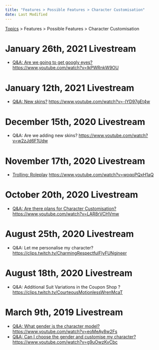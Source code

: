 ```yaml
---
title: "Features > Possible Features > Character Customisation"
date: Last Modified
---
```

[Topics](../../../topics.md) > Features > Possible Features > Character Customisation

# January 26th, 2021 Livestream
* [Q&A: Are we going to get googly eyes?](../../../transcriptions/yt-lkPWRnkW9OU.md) https://www.youtube.com/watch?v=lkPWRnkW9OU

# January 12th, 2021 Livestream
* [Q&A: New skins?](../../../transcriptions/yt--IYD97gEt4w.md) https://www.youtube.com/watch?v=-IYD97gEt4w

# December 15th, 2020 Livestream
* Q&A: Are we adding new skins? https://www.youtube.com/watch?v=w2zJd6F1Udw

# November 17th, 2020 Livestream
* [Trolling: Roleplay](../../../transcriptions/yt-woqoPQxH1aQ.md) https://www.youtube.com/watch?v=woqoPQxH1aQ

# October 20th, 2020 Livestream
* [Q&A: Are there plans for Character Customisation?](../../../transcriptions/yt-LAR8rVCHVmw.md) https://www.youtube.com/watch?v=LAR8rVCHVmw

# August 25th, 2020 Livestream
* Q&A: Let me personalise my character? https://clips.twitch.tv/CharmingRespectfulFlyFUNgineer

# August 18th, 2020 Livestream
* Q&A: Additional Suit Variations in the Coupon Shop ? https://clips.twitch.tv/CourteousMotionlessWrenMcaT

# March 9th, 2019 Livestream
* [Q&A: What gender is the character model?](../../../transcriptions/yt-eoMeAy8w2Fs.md) https://www.youtube.com/watch?v=eoMeAy8w2Fs
* [Q&A: Can I choose the gender and customise my character?](../../../transcriptions/yt-g9uOwzKvCbc.md) https://www.youtube.com/watch?v=g9uOwzKvCbc
